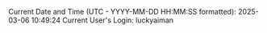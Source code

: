 Current Date and Time (UTC - YYYY-MM-DD HH:MM:SS formatted): 2025-03-06 10:49:24
Current User's Login: luckyaiman

